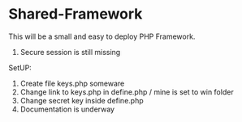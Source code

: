 # Shared-Framework
This will be a small and easy to deploy PHP Framework.
1. Secure session is still missing



SetUP:
1. Create file keys.php someware
2. Change link to keys.php in define.php / mine is set to win folder
3. Change secret key inside define.php
4. Documentation is underway
